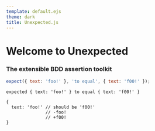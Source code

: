 ```yaml
---
template: default.ejs
theme: dark
title: Unexpected.js
---
```


# Welcome to Unexpected
### The extensible BDD assertion toolkit

```javascript
expect({ text: 'foo!' }, 'to equal', { text: 'f00!' });
```

```output
expected { text: 'foo!' } to equal { text: 'f00!' }

{
  text: 'foo!' // should be 'f00!'
               // -foo!
               // +f00!
}
```

